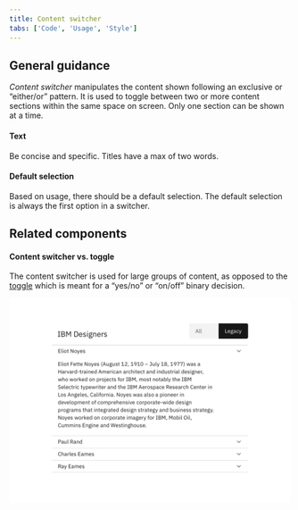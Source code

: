 ```yaml
---
title: Content switcher
tabs: ['Code', 'Usage', 'Style']
---
```


## General guidance

_Content switcher_ manipulates the content shown following an exclusive or “either/or” pattern.
It is used to toggle between two or more content sections within the same space on screen. Only one section can be shown at a time.

#### Text

Be concise and specific. Titles have a max of two words.

#### Default selection

Based on usage, there should be a default selection. The default selection is always the first option in a switcher.

## Related components

#### Content switcher vs. toggle

The content switcher is used for large groups of content, as opposed to the [toggle](/components/toggle) which is meant for a “yes/no” or “on/off” binary decision.

<image-component cols="8">

![content switcher example](images/content-switcher-usage-1.png)

</image-component>
